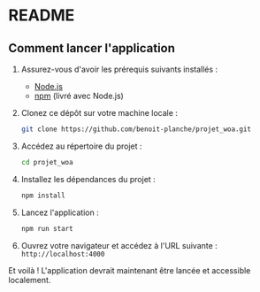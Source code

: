 # README

## Comment lancer l'application

1. Assurez-vous d'avoir les prérequis suivants installés :
    - [Node.js](https://nodejs.org)
    - [npm](https://www.npmjs.com) (livré avec Node.js)

2. Clonez ce dépôt sur votre machine locale :

    ```bash
    git clone https://github.com/benoit-planche/projet_woa.git
    ```

3. Accédez au répertoire du projet :

    ```bash
    cd projet_woa
    ```

4. Installez les dépendances du projet :

    ```bash
    npm install
    ```

5. Lancez l'application :

    ```bash
    npm run start
    ```

6. Ouvrez votre navigateur et accédez à l'URL suivante : `http://localhost:4000`

Et voilà ! L'application devrait maintenant être lancée et accessible localement.
